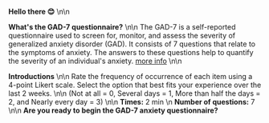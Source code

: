 **Hello there 😊**   \n\n

**What's the GAD-7 questionnaire?**    \n\n
The GAD-7 is a self-reported questionnaire used to screen for, monitor, and assess the severity of generalized anxiety disorder (GAD). It consists of 7 questions that relate to the symptoms of anxiety. The answers to these questions help to quantify the severity of an individual's anxiety. [more info](https://www.co.com)  \n\n  

**Introductions** \n\n
Rate the frequency of occurrence of each item using a 4-point Likert scale. Select the option that best fits your experience over the last 2 weeks.  \n\n
(Not at all = 0, Several days = 1, More than half the days = 2, and Nearly every day = 3)  \n\n 
**Times:** 2 min  \n
**Number of questions:** 7 \n\n
**Are you ready to begin the GAD-7 anxiety questionnaire?**